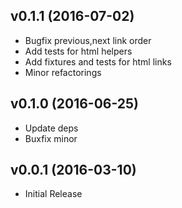 ## v0.1.1 (2016-07-02)
* Bugfix previous,next link order
* Add tests for html helpers
* Add fixtures and tests for html links
* Minor refactorings
## v0.1.0 (2016-06-25)
* Update deps
* Buxfix minor
## v0.0.1 (2016-03-10)
* Initial Release